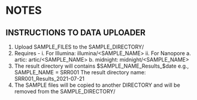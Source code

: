 # NOTES
## INSTRUCTIONS TO DATA UPLOADER
1. Upload SAMPLE_FILES to the SAMPLE_DIRECTORY/
2. Requires - 
    i. For Illumina: illumina/<SAMPLE_NAME>
    ii. For Nanopore
        a. artic: artic/<SAMPLE_NAME>
        b. midnight: midnight/<SAMPLE_NAME>
3. The result directory will contains $SAMPLE_NAME_Results_$date
e.g., SAMPLE_NAME = SRR001
The result directory name: SRR001_Results_2021-07-21
4. The SAMPLE files will be copied to another DIRECTORY and will be removed from the SAMPLE_DIRECTORY/